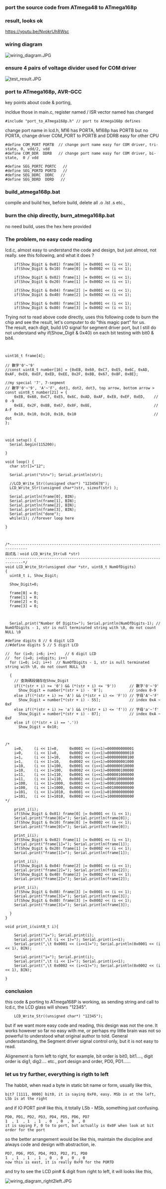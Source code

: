 ### port the source code from ATmega48 to ATmega168p

### result, looks ok
https://youtu.be/NvokrUh8Wsc  

### wiring diagram
![wiring_diagram.JPG](wiring_diagram.JPG)  

### ensure 4 pairs of voltage divider used for COM driver
![test_result.JPG](test_result.JPG)



### port to ATmega168p, AVR-GCC
key points about code & porting, 

incldue those in main.c, register named / ISR vector named has changed  
```
#include "port_to_ATmega168p.h" // port to Atmega168p defines    
```  

change port name in lcd.h, M16 has PORTA, M168p has PORTB but no PORTA, change driver COM_PORT to PORTB and DDRB easy for other CPU  
```  
#define COM_PORT PORTB  // change port name easy for COM driver, tri-state, 0, vdd/2, vdd  
#define COM_DDR  DDRB   // change port name easy for COM driver, bi-state,  0 / vdd  

#define SEG_PORTC PORTC   //  
#define SEG_PORTD PORTD   //  
#define SEG_DDRC  DDRC   //  
#define SEG_DDRD  DDRD   //  
```

### build_atmega168p.bat
compile and build hex, before build, delete all .o .lst .s etc.,  

### burn the chip directly, burn_atmega168p.bat
no need build, uses the hex here provided


### The problem, no easy code reading
lcd.c, almost easy to understand the code and design, but just almost, not really. see this following, and what it does ?

```
    if(Show_Digit & 0x01) frame[0] |= 0x0001 << (i << 1);
    if(Show_Digit & 0x10) frame[0] |= 0x0002 << (i << 1);
		
    if(Show_Digit & 0x02) frame[1] |= 0x0001 << (i << 1);
    if(Show_Digit & 0x20) frame[1] |= 0x0002 << (i << 1);
		
    if(Show_Digit & 0x04) frame[2] |= 0x0001 << (i << 1);
    if(Show_Digit & 0x40) frame[2] |= 0x0002 << (i << 1);
		
    if(Show_Digit & 0x08) frame[3] |= 0x0001 << (i << 1);
    if(Show_Digit & 0x80) frame[3] |= 0x0002 << (i << 1);
```

Trying not to read above code directly, uses this following code to burn the chip and see the result, let's computer to do "this magic part" for us.  
The result, each digit, build I/O signal for segment driver port, but I still do not understand why if(Show_Digit & 0x40) on each bit testing with bit0 & bit4.
```


uint16_t frame[4];

// 數字'0'~'9'
//const uint8_t number[16] = {0xEB, 0x60, 0xC7, 0xE5, 0x6C, 0xAD, 0xAF, 0xE0, 0xEF, 0xED, 0xEE, 0x2F, 0x8B, 0x67, 0x8F, 0x8E};

//my special '7', 7-segment
// 數字'0'~'9', 'A'~'F', dot1, dot2, dot3, top arrow, bottom arrow >
const uint8_t number[21] = {
    0xEB, 0x60, 0xC7, 0xE5, 0x6C, 0xAD, 0xAF, 0xE8, 0xEF, 0xED,    // 0 -9
    0xEE, 0x2F, 0x8B, 0x67, 0x8F, 0x8E,                            // A-F
    0x10, 0x10, 0x10, 0x10, 0x10                                   // dot
};



void setup() {
  Serial.begin(115200);

}

void loop() {
  char str[]="12";
  
  Serial.print("str="); Serial.println(str);
    
  //LCD_Write_Str((unsigned char*) "12345678");
  LCD_Write_Str((unsigned char*)str, sizeof(str) );
  
  Serial.println(frame[0], BIN);
  Serial.println(frame[1], BIN);
  Serial.println(frame[2], BIN);
  Serial.println(frame[3], BIN);
  Serial.println("done");
  while(1); //forever loop here
  
}



/*------------------------------------------------------------------------------
函式名：void LCD_Write_Str(u8 *str)
------------------------------------------------------------------------------*/
void LCD_Write_Str(unsigned char *str, uint8_t NumOfDigits)
{
  uint8_t i, Show_Digit;

  Show_Digit=0;
    
  frame[0] = 0;
  frame[1] = 0;
  frame[2] = 0;
  frame[3] = 0;



  Serial.print("Number Of Digits="); Serial.println(NumOfDigits-1); // NumOfDigits - 1, str is null terminated string with \0, do not count NULL \0 

#define digits 8 // 6 digit LCD
//#define digits 5 // 5 digit LCD

//  for (i=0; i<6; i++)    // 6 digit LCD
//  for (i=0; i<digits; i++)    
  for (i=0; i<2; i++)  // NumOfDigits - 1, str is null terminated string with \0, do not count NULL \0  

  {
    // 查詢碼段儲存在Show_Digit
    if((*(str + i) >= '0') && (*(str + i) <= '9'))      // 數字'0'~'9'
      Show_Digit = number[*(str + i) - '0'];            // index 0-9
    else if((*(str + i) >= 'A') && (*(str + i) <= 'F')) // 字母'A'~'F'
      Show_Digit = number[*(str + i) - 55];             // index 0xA ~ 0xF
    else if((*(str + i) >= 'a') && (*(str + i) <= 'f')) // 字母'a'~'f'
      Show_Digit = number[*(str + i) - 87];             // index 0xA ~ 0xF
    else if ((*(str + i) == '.'))
      Show_Digit = 0x10;



/*
    i=0,     (i << 1)=0,     0x0001 << (i<<1)=000000000001
    i=0,     (i << 1)=0,     0x0002 << (i<<1)=000000000010
    i=1,     (i << 1)=10,    0x0001 << (i<<1)=000000000100
    i=1,     (i << 1)=10,    0x0002 << (i<<1)=000000001000
    i=10,    (i << 1)=100,   0x0001 << (i<<1)=000000010000
    i=10,    (i << 1)=100,   0x0002 << (i<<1)=000000100000
    i=11,    (i << 1)=110,   0x0001 << (i<<1)=000001000000
    i=11,    (i << 1)=110,   0x0002 << (i<<1)=000010000000
    i=100,   (i << 1)=1000,  0x0001 << (i<<1)=000100000000
    i=100,   (i << 1)=1000,  0x0002 << (i<<1)=001000000000
    i=101,   (i << 1)=1010,  0x0001 << (i<<1)=010000000000
    i=101,   (i << 1)=1010,  0x0002 << (i<<1)=100000000000
*/  

    print_i(i);    
    if(Show_Digit & 0x01) frame[0] |= 0x0001 << (i << 1);   
    Serial.print("frame[0]="); Serial.println(frame[0]);
    if(Show_Digit & 0x10) frame[0] |= 0x0002 << (i << 1);
    Serial.print("frame[0]="); Serial.println(frame[0]);   

    print_i(i);          
    if(Show_Digit & 0x02) frame[1] |= 0x0001 << (i << 1);
    Serial.print("frame[1]="); Serial.println(frame[1]);    
    if(Show_Digit & 0x20) frame[1] |= 0x0002 << (i << 1);
    Serial.print("frame[1]="); Serial.println(frame[1]);    

    print_i(i);      
    if(Show_Digit & 0x04) frame[2] |= 0x0001 << (i << 1);
    Serial.print("frame[2]="); Serial.println(frame[2]);
    if(Show_Digit & 0x40) frame[2] |= 0x0002 << (i << 1);
    Serial.print("frame[2]="); Serial.println(frame[2]);

    print_i(i);
    if(Show_Digit & 0x08) frame[3] |= 0x0001 << (i << 1);
    Serial.print("frame[3]="); Serial.println(frame[3]);    
    if(Show_Digit & 0x80) frame[3] |= 0x0002 << (i << 1);
    Serial.print("frame[3]="); Serial.println(frame[3]);
  
  }
}

void print_i(uint8_t i){

    Serial.print("i="); Serial.print(i); 
    Serial.print(",\t (i << 1)="); Serial.print(i<<1);  
    Serial.print(",\t 0x0001 << (i<<1)="); Serial.println(0x0001 << (i << 1), BIN);
     
    Serial.print("i="); Serial.print(i); 
    Serial.print(",\t (i << 1)="); Serial.print(i<<1);  
    Serial.print(",\t 0x0002 << (i<<1)="); Serial.println(0x0002 << (i << 1), BIN);

}
```


### conclusion
this code & porting to ATmega168P is working, as sending string and call to lcd.c, the LCD glass will shows "12345".  
```  
    LCD_Write_Str((unsigned char*) "12345");  
```  
but if we want more easy code and reading, this design was not the one. It works however so far no easy with me, or perhaps my little brain was not so powerful to understood what original author to told. General undersstanding, the Segment driver signal control only, but it is not easy to read.  

Alignement is form left to right, for example, bit order is bit0, bit1...., digit order is dig1, dig2.... etc., port design and order, PD0, PD1......


### let us try further, everything is rigth to left

The habbit, when read a byte in static bit name or form, usually like this,
```
bit7 [1111, 0000] bit0, it is saying 0xF0, easy. MSb is at the left, LSb is at the right
```
and if IO PORT pin# like this, it totally LSb - MSb, something just confusing.  
```
PD0, PD1, PD2, PD3, PD4, PD5, PD6, PD7  
1  , 1  , 1  , 1  , 0  , 0  , 0  , 0  
it is saying F, 0 to to port, but actually is 0x0F when look at bit order for the port 

```
so the better arrangement would be like this, maintain the discipline and always code and design with abstraction, ie.
```
PD7, PD6, PD5, PD4, PD3, PD2, P1, PD0  
1  , 1  , 1  , 1  , 0  , 0  , 0  , 0  
now this is east, it is really 0xF0 for the PORTD
```

and try to see the LCD pin# & digit from right to left, it will looks like this,

![wiring_diagram_right2left.JPG](wiring_diagram_right2left.JPG)
